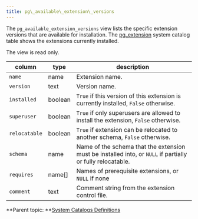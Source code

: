 ```yaml
---
title: pg\_available\_extension\_versions 
---
```


The `pg_available_extension_versions` view lists the specific extension versions that are available for installation. The [pg\_extension](pg_extension.html) system catalog table shows the extensions currently installed.

The view is read only.

|column|type|description|
|------|----|-----------|
|`name`|name|Extension name.|
|`version`|text|Version name.|
|`installed`|boolean|`True` if this version of this extension is currently installed, `False` otherwise.|
|`superuser`|boolean|`True` if only superusers are allowed to install the extension, `False` otherwise.|
|`relocatable`|boolean|`True` if extension can be relocated to another schema, `False` otherwise.|
|`schema`|name|Name of the schema that the extension must be installed into, or `NULL` if partially or fully relocatable.|
|`requires`|name\[\]|Names of prerequisite extensions, or `NULL` if none|
|`comment`|text|Comment string from the extension control file.|

**Parent topic: **[System Catalogs Definitions](../system_catalogs/catalog_ref-html.html)

